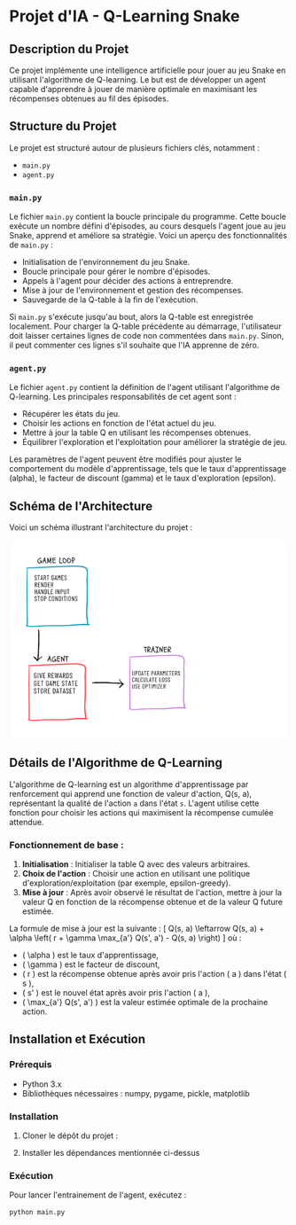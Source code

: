 # Projet d'IA - Q-Learning Snake

## Description du Projet

Ce projet implémente une intelligence artificielle pour jouer au jeu Snake en utilisant l'algorithme de Q-learning. Le but est de développer un agent capable d'apprendre à jouer de manière optimale en maximisant les récompenses obtenues au fil des épisodes.

## Structure du Projet

Le projet est structuré autour de plusieurs fichiers clés, notamment :

- `main.py`
- `agent.py`

### `main.py`

Le fichier `main.py` contient la boucle principale du programme. Cette boucle exécute un nombre défini d'épisodes, au cours desquels l'agent joue au jeu Snake, apprend et améliore sa stratégie. Voici un aperçu des fonctionnalités de `main.py` :

- Initialisation de l'environnement du jeu Snake.
- Boucle principale pour gérer le nombre d'épisodes.
- Appels à l'agent pour décider des actions à entreprendre.
- Mise à jour de l'environnement et gestion des récompenses.
- Sauvegarde de la Q-table à la fin de l'exécution.

Si `main.py` s'exécute jusqu'au bout, alors la Q-table est enregistrée localement. Pour charger la Q-table précédente au démarrage, l'utilisateur doit laisser certaines lignes de code non commentées dans `main.py`. Sinon, il peut commenter ces lignes s'il souhaite que l'IA apprenne de zéro.

### `agent.py`

Le fichier `agent.py` contient la définition de l'agent utilisant l'algorithme de Q-learning. Les principales responsabilités de cet agent sont :

- Récupérer les états du jeu.
- Choisir les actions en fonction de l'état actuel du jeu.
- Mettre à jour la table Q en utilisant les récompenses obtenues.
- Équilibrer l'exploration et l'exploitation pour améliorer la stratégie de jeu.

Les paramètres de l'agent peuvent être modifiés pour ajuster le comportement du modèle d'apprentissage, tels que le taux d'apprentissage (alpha), le facteur de discount (gamma) et le taux d'exploration (epsilon).

## Schéma de l'Architecture

Voici un schéma illustrant l'architecture du projet :

![Schéma de l'Architecture](./structure_ml.png)

## Détails de l'Algorithme de Q-Learning

L'algorithme de Q-learning est un algorithme d'apprentissage par renforcement qui apprend une fonction de valeur d'action, Q(s, a), représentant la qualité de l'action `a` dans l'état `s`. L'agent utilise cette fonction pour choisir les actions qui maximisent la récompense cumulée attendue.

### Fonctionnement de base :

1. **Initialisation** : Initialiser la table Q avec des valeurs arbitraires.
2. **Choix de l'action** : Choisir une action en utilisant une politique d'exploration/exploitation (par exemple, epsilon-greedy).
3. **Mise à jour** : Après avoir observé le résultat de l'action, mettre à jour la valeur Q en fonction de la récompense obtenue et de la valeur Q future estimée.

La formule de mise à jour est la suivante :
\[ Q(s, a) \leftarrow Q(s, a) + \alpha \left( r + \gamma \max_{a'} Q(s', a') - Q(s, a) \right) \]
où :
- \( \alpha \) est le taux d'apprentissage,
- \( \gamma \) est le facteur de discount,
- \( r \) est la récompense obtenue après avoir pris l'action \( a \) dans l'état \( s \),
- \( s' \) est le nouvel état après avoir pris l'action \( a \),
- \( \max_{a'} Q(s', a') \) est la valeur estimée optimale de la prochaine action.

## Installation et Exécution

### Prérequis

- Python 3.x
- Bibliothèques nécessaires : numpy, pygame, pickle, matplotlib

### Installation

1. Cloner le dépôt du projet :

2. Installer les dépendances mentionnée ci-dessus

### Exécution

Pour lancer l'entrainement de l'agent, exécutez :
```sh
python main.py

